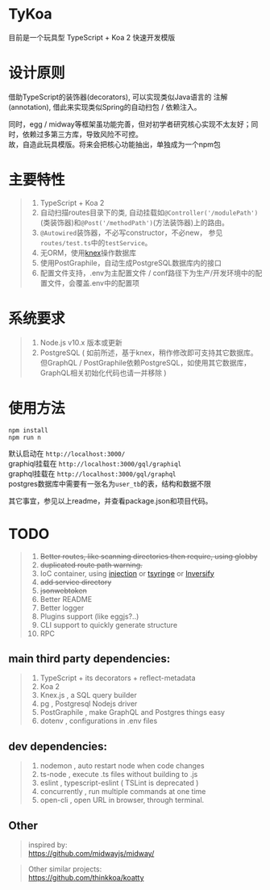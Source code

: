#  TyKoa  
目前是一个玩具型 TypeScript + Koa 2 快速开发模版  

# 设计原则  
借助TypeScript的装饰器(decorators), 可以实现类似Java语言的 注解(annotation), 借此来实现类似Spring的自动扫包 / 依赖注入。  

同时，egg / midway等框架虽功能完善，但对初学者研究核心实现不太友好；同时，依赖过多第三方库，导致风险不可控。  
故，自造此玩具模版。将来会把核心功能抽出，单独成为一个npm包


# 主要特性
> 1. TypeScript + Koa 2
> 1. 自动扫描routes目录下的类, 自动挂载如`@Controller('/modulePath')`(类装饰器)和`@Post('/methodPath')`(方法装饰器)上的路由。
> 1. `@Autowired`装饰器，不必写constructor，不必new， 参见`routes/test.ts`中的`testService`。  
> 1. 无ORM，使用[knex](https://knexjs.org/)操作数据库  
> 1. 使用PostGraphile，自动生成PostgreSQL数据库内的接口
> 1. 配置文件支持，.env为主配置文件 / conf路径下为生产/开发环境中的配置文件，会覆盖.env中的配置项

# 系统要求  
> 1. Node.js v10.x 版本或更新  
> 1. PostgreSQL ( 如前所述，基于knex，稍作修改即可支持其它数据库。但GraphQL / PostGraphile依赖PostgreSQL，如使用其它数据库，GraphQL相关初始化代码也请一并移除 )  

# 使用方法  
```
npm install
npm run n
```
默认启动在 `http://localhost:3000/`  
graphiql挂载在 `http://localhost:3000/gql/graphiql`  
graphql挂载在 `http://localhost:3000/gql/graphql`  
postgres数据库中需要有一张名为`user_tb`的表，结构和数据不限

其它事宜，参见以上readme，并查看package.json和项目代码。  


# TODO  

> 1. ~~Better routes, like scanning directories then require, using globby~~  
> 1. ~~duplicated route path warning.~~  
> 1. IoC container, using [injection](injection) or [tsyringe](https://github.com/microsoft/tsyringe) or [Inversify](https://github.com/inversify/InversifyJS)
> 1. ~~add service directory~~
> 1. ~~jsonwebtoken~~
> 1. Better README
> 1. Better logger
> 1. Plugins support (like eggjs?..)
> 1. CLI support to quickly generate structure
> 1. RPC


## main third party dependencies:  
> 1. TypeScript + its decorators + reflect-metadata  
> 1. Koa 2
> 1. Knex.js , a SQL query builder
> 1. pg , Postgresql Nodejs driver
> 1. PostGraphile , make GraphQL and Postgres things easy
> 1. dotenv , configurations in .env files


## dev dependencies:  
> 1. nodemon , auto restart node when code changes
> 1. ts-node , execute .ts files without building to .js
> 1. eslint , typescript-eslint ( TSLint is deprecated )
> 1. concurrently , run multiple commands at one time
> 1. open-cli , open URL in browser, through terminal.  

## Other
> inspired by:  
https://github.com/midwayjs/midway/  

> Other similar projects:  
https://github.com/thinkkoa/koatty